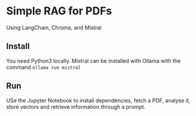 # Simple RAG for PDFs

Using LangChain, Chroma, and Mistral

## Install

You need Python3 locally.
Mistral can be installed with Ollama with the command `ollama run mistral`

## Run

USe the Jupyter Notebook to install dependencies, fetch a PDF, analyse it, store vectors and retrieve information through a prompt.